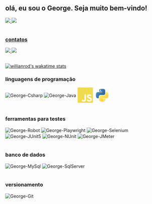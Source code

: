 ## olá, eu sou o George.  Seja muito bem-vindo!

<div>
  <a href="https://github.com/george-mathias">
  <img height="180em" src="https://github-readme-stats.vercel.app/api?username=george-mathias&show_icons=true&theme=chartreuse-dark&include_all_commits=true&count_private=true"/>
  <img height="180em" src="https://github-readme-stats.vercel.app/api/top-langs/?username=george-mathias&layout=compact&langs_count=7&theme=chartreuse-dark"/>
</div>
  <br>
  
### contatos
<div style="display: inline_block">
  <a href="mailto:gmathias80@gmail.com" alt="George-Gmail" title="gmathias80@gmail.com" target="_blank">
    <img height="35em" src="https://img.shields.io/badge/Gmail-D14836?style=for-the-badge&logo=gmail&logoColor=white">
  </a>   
  <a href="https://www.linkedin.com/in/mathiasgeorge" alt="George-LinkedIn" title="linkedin.com/in/mathiasgeorge" target="_blank">
    <img height="35em" src="https://img.shields.io/badge/-LinkedIn-%230077B5?style=for-the-badge&logo=linkedin&logoColor=white">
  </a>
</div>  
<br>

[![willianrod's wakatime stats](https://github-readme-stats.vercel.app/api/wakatime?username=gmathias&layout=default)](https://github.com/george-mathias)

### linguagens de programação
<div style="display: inline_block">
  <img align="center" alt="George-Csharp" title="CSharp" height="50em" src="https://raw.githubusercontent.com/jmnote/z-icons/master/svg/csharp.svg">
  <img align="center" alt="George-Java" title="Java" height="50em" src="https://user-images.githubusercontent.com/43831349/129459777-a3a274b3-7539-4441-a323-764f37c3499d.png">
  <img align="center" alt="George-Js" title="JavaScript" height="50em" src="https://raw.githubusercontent.com/devicons/devicon/master/icons/javascript/javascript-plain.svg">
  <img align="center" alt="George-Python" title="Python" height="50em" src="https://raw.githubusercontent.com/devicons/devicon/master/icons/python/python-original.svg">
</div>
<br>
  
### ferramentas para testes
<div>
  <img align="center" alt="George-Robot" title="Robot Framework" height="50em" src="https://user-images.githubusercontent.com/43831349/129464555-5b5b8e0b-bb77-4911-9170-1acd020fb2dd.png">
  <img align="center" alt="George-Playwright" title="Playwright" height="50em" src="https://user-images.githubusercontent.com/43831349/129464799-08de4d32-fcf7-425f-9cbd-95d144b25513.png">
  <img align="center" alt="George-Selenium" title="Selenium Webdriver" height="50em" src="https://user-images.githubusercontent.com/43831349/129464736-59b782d4-faea-4d6a-801d-eb7425cd490c.png">
  <img align="center" alt="George-JUnit5" title="JUnit5" height="50em" src="https://user-images.githubusercontent.com/43831349/129458982-afe12a2e-4903-461d-a832-51725b37288d.png">
  <img align="center" alt="George-NUnit" title="NUnit" height="50em" src="https://user-images.githubusercontent.com/43831349/129459586-470e7451-3e8e-415d-913b-5a6912fb1b08.png">
  <img align="center" alt="George-JMeter" title="JMeter" height="50em" src="https://user-images.githubusercontent.com/43831349/129465454-7a2dcc49-dfaf-4a0d-a86e-9498d58fef82.png">
</div><br>
  
### banco de dados
<div>  
  <img align="center" alt="George-MySql" title="MySql" height="50em" src="https://user-images.githubusercontent.com/43831349/129459899-528ffcce-6902-4ad9-94fb-cb43c35b2718.png?size=148&color=currentColor">
  <img align="center" alt="George-SqlServer" title="SqlServer" height="50em" src="https://user-images.githubusercontent.com/43831349/129459464-84fe3f48-8cde-4dd3-99e8-043655478298.png?size=148&color=currentColor">
</div>
<br>  

### versionamento
<div>
  <img align="center" alt="George-Git" title="Git" height="50em" src="https://raw.githubusercontent.com/jmnote/z-icons/master/svg/git.svg">
</div>
<br>  


<!--
**george-mathias/george-mathias** is a ✨ _special_ ✨ repository because its `README.md` (this file) appears on your GitHub profile.

Here are some ideas to get you started:

- 🔭 I’m currently working on teste de software
- 🌱 I’m currently learning ...
- 👯 I’m looking to collaborate on ...
- 🤔 I’m looking for help with ...
- 💬 Ask me about ...
- 📫 How to reach me: ...
- 😄 Pronouns: ...
- ⚡ Fun fact: ...
-->
